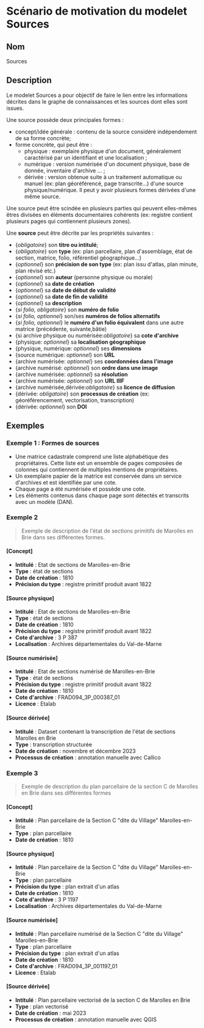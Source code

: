 # Scénario de motivation du modelet Sources

## Nom

Sources

## Description

Le modelet Sources a pour objectif de faire le lien entre les informations décrites dans le graphe de connaissances et les sources dont elles sont issues.

Une source possède deux principales formes : 
* concept/idée générale : contenu de la source considéré indépendement de sa forme concrète;
* forme concrète, qui peut être :
    * physique : exemplaire physique d'un document, généralement caractérisé par un identifiant et une localisation ;
    * numérique : version numérisée d'un document physique, base de donnée, inventaire d'archive ... ;
    * dérivée : version obtenue suite à un traitement automatique ou manuel (ex: plan géoréférencé, page transcrite...) d'une source physique/numérique. Il peut y avoir plusieurs formes dérivées d'une même source.

Une source peut être scindée en plusieurs parties qui peuvent elles-mêmes êtres divisées en éléments documentaires cohérents (ex: registre contient plusieurs pages qui contiennent plusieurs zones).

Une **source** peut être décrite par les propriétés suivantes :
* {*obligatoire*} son **titre ou intitulé**;
* {*obligatoire*} son **type** (ex: plan parcellaire, plan d'assemblage, état de section, matrice, folio, référentiel géographique...)
* {*optionnel*} son **précision de son type** (ex: plan issu d'atlas, plan minute, plan révisé etc.)
* {*optionnel*} son **auteur** (personne physique ou morale)
* {*optionnel*} sa **date de création**
* {*optionnel*} sa **date de début de validité**
* {*optionnel*} sa **date de fin de validité**
* {*optionnel*} sa **description**
* {*si folio, obligatoire*} son **numéro de folio**
* {*si folio, optionnel*} son/ses **numéros de folios alternatifs**
* {*si folio, optionnel*} le **numéro d'un folio équivalent** dans une autre matrice (précédente, suivante,bâtie)
* {si archive physique ou numérisée:*obligatoire*} sa **cote d'archive**
* {physique: *optionnel*} sa **localisation géographique**
* {physique, numérique: *optionnel*} ses **dimensions** 
* {source numérique: *optionnel*} son **URL**
* {archive numérisée: *optionnel*} ses **coordonnées dans l'image**
* {archive numérisé: *optionnel*} son **ordre dans une image**
* {archive numérisée: *optionnel*} sa **résolution**
* {archive numérisée: *optionnel*} son **URL IIIF**
* {archive numérisée,dérivée:*obligatoire*} sa **licence de diffusion**
* {dérivée: *obligatoire*} son **processus de création** 
(ex: géoréférencement, vectorisation, transcription)
* {dérivée: *optionnel*} son **DOI**

## Exemples

### Exemple 1 : Formes de sources
- Une matrice cadastrale comprend une liste alphabétique des propriétaires. Cette liste est un ensemble de pages composées de colonnes qui contiennent de multiples mentions de propriétaires.
- Un exemplaire papier de la matrice est conservée dans un service d'archives et est identifiée par une cote. 
- Chaque page a été numérisée et possède une cote. 
- Les éléments contenus dans chaque page sont détectés et transcrits avec un modèle (DAN).

### Exemple 2
>Exemple de description de l'état de sections primitifs de Marolles en Brie dans ses différentes formes.

#### [Concept]

* **Intitulé** : Etat de sections de Marolles-en-Brie
* **Type** : état de sections 
* **Date de création** : 1810
* **Précision du type** : registre primitif produit avant 1822

#### [Source physique]

* **Intitulé** : Etat de sections de Marolles-en-Brie
* **Type** : état de sections 
* **Date de création** : 1810
* **Précision du type** : registre primitif produit avant 1822
* **Cote d'archive** : 3 P 387
* **Localisation** : Archives départementales du Val-de-Marne

#### [Source numérisée]

* **Intitulé** : Etat de sections numérisé de Marolles-en-Brie
* **Type** : état de sections 
* **Précision du type** : registre primitif produit avant 1822
* **Date de création** : 1810
* **Cote d'archive** : FRAD094_3P_000387_01
* **Licence** : Etalab

#### [Source dérivée]

* **Intitulé** : Dataset contenant la transcription de l'état de sections Marolles en Brie
* **Type** : transcription structurée
* **Date de création** : novembre et décembre 2023
* **Processus de création** : annotation manuelle avec Callico

### Exemple 3

> Exemple de description du plan parcellaire de la section C de Marolles en Brie dans ses différentes formes

#### [Concept]

* **Intitulé** : Plan parcellaire de la Section C "dite du Village" Marolles-en-Brie
* **Type** : plan parcellaire
* **Date de création** : 1810

#### [Source physique]

* **Intitulé** : Plan parcellaire de la Section C "dite du Village" Marolles-en-Brie
* **Type** : plan parcellaire
* **Précision du type** : plan extrait d'un atlas
* **Date de création** : 1810
* **Cote d'archive** : 3 P 1197
* **Localisation** : Archives départementales du Val-de-Marne

#### [Source numérisée]

* **Intitulé** : Plan parcellaire numérisé de la Section C "dite du Village" Marolles-en-Brie
* **Type** : plan parcellaire
* **Précision du type** : plan extrait d'un atlas
* **Date de création** : 1810
* **Cote d'archive** : FRAD094_3P_001197_01
* **Licence** : Etalab

#### [Source dérivée]

* **Intitulé** : Plan parcellaire vectorisé de la section C de Marolles en Brie
* **Type** : plan vectorisé
* **Date de création** : mai 2023
* **Processus de création** : annotation manuelle avec QGIS